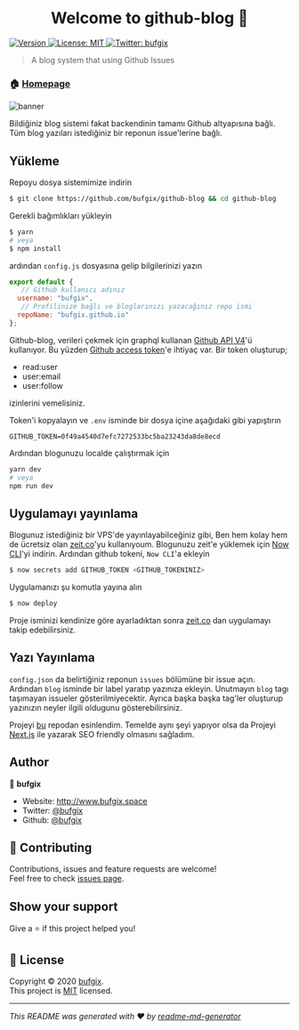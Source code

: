 <h1 align="center">Welcome to github-blog 👋</h1>
<p>
  <a href="https://www.npmjs.com/package/github-blog" target="_blank">
    <img alt="Version" src="https://img.shields.io/npm/v/github-blog.svg">
  </a>
  <a href="https://github.com/bufgix/github-blog/blob/master/LICENSE" target="_blank">
    <img alt="License: MIT" src="https://img.shields.io/badge/License-MIT-yellow.svg" />
  </a>
  <a href="https://twitter.com/bufgix" target="_blank">
    <img alt="Twitter: bufgix" src="https://img.shields.io/twitter/follow/bufgix.svg?style=social" />
  </a>
</p>

> A blog system that using Github Issues 

### 🏠 [Homepage](https://github-blog.now.sh/)

![banner](https://i.hizliresim.com/O5vCIe.png)

Bildiğiniz blog sistemi fakat backendinin tamamı Github altyapısına bağlı. Tüm blog yazıları istediğiniz bir reponun issue'lerine bağlı.

## Yükleme
Repoyu dosya sistemimize indirin

```sh
$ git clone https://github.com/bufgix/github-blog && cd github-blog
```

Gerekli bağımlıkları yükleyin

```sh
$ yarn
# veya
$ npm install
```

ardından `config.js` dosyasına gelip bilgilerinizi yazın

```javascript
export default {
   // Github kullanıcı adınız
  username: "bufgix", 
   // Profilinize bağlı ve bloglarınızı yazacağınız repo ismi
  repoName: "bufgix.github.io"  
};
```

Github-blog, verileri çekmek için graphql kullanan [Github API V4](https://developer.github.com/v4/)'ü kullanıyor. Bu yüzden [Github access token](https://help.github.com/en/github/authenticating-to-github/creating-a-personal-access-token-for-the-command-line)'e ihtiyaç var. Bir token oluşturup;
- read:user
- user:email
- user:follow

izinlerini vemelisiniz. 

Token'i kopyalayın ve `.env` isminde bir dosya içine aşağıdaki gibi yapıştırın
```env
GITHUB_TOKEN=0f49a4540d7efc7272533bc5ba23243da8de8ecd
```
Ardından blogunuzu localde çalıştırmak için

```sh
yarn dev
# veya 
npm run dev
```

## Uygulamayı yayınlama

Blogunuz istediğiniz bir VPS'de yayınlayabilceğiniz gibi, Ben hem kolay hem de ücretsiz olan [zeit.co](https://zeit.co/)'yu kullanıyoum. Blogunuzu zeit'e yüklemek için [Now CLI](https://zeit.co/download)'yi indirin. Ardından github tokeni, `Now CLI`'a ekleyin

```sh
$ now secrets add GITHUB_TOKEN <GITHUB_TOKENINIZ>
```


Uygulamanızı şu komutla yayına alın

```sh
$ now deploy
```
Proje isminizi kendinize göre ayarladıktan sonra [zeit.co](https://zeit.co) dan uygulamayı takip edebilirsiniz.


## Yazı Yayınlama
`config.json` da belirtiğiniz reponun `issues` bölümüne bir issue açın. Ardından `blog` isminde bir label yaratıp yazınıza ekleyin. Unutmayın `blog` tagı taşımayan issueler gösterilmiyecektir. Ayrıca başka başka tag'ler oluşturup yazınızın neyler ilgili oldugunu gösterebilirsiniz.


Projeyi [bu](https://github.com/saadpasta/react-blog-github) repodan esinlendim. Temelde aynı şeyi yapıyor olsa da Projeyi [Next.js](https://nextjs.org/) ile yazarak SEO friendly olmasını sağladım.

## Author

👤 **bufgix**

* Website: http://www.bufgix.space
* Twitter: [@bufgix](https://twitter.com/bufgix)
* Github: [@bufgix](https://github.com/bufgix)

## 🤝 Contributing

Contributions, issues and feature requests are welcome!<br />Feel free to check [issues page](https://github.com/bufgix/github-blog/issues). 

## Show your support

Give a ⭐️ if this project helped you!

## 📝 License

Copyright © 2020 [bufgix](https://github.com/bufgix).<br />
This project is [MIT](https://github.com/bufgix/github-blog/blob/master/LICENSE) licensed.

***
_This README was generated with ❤️ by [readme-md-generator](https://github.com/kefranabg/readme-md-generator)_